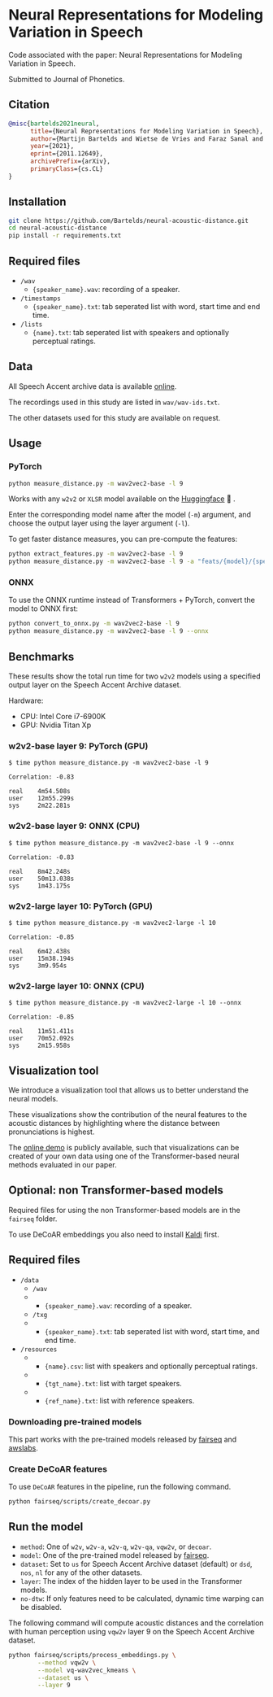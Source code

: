 # Neural Representations for Modeling Variation in Speech
Code associated with the paper: Neural Representations for Modeling Variation in Speech.

Submitted to Journal of Phonetics.

## Citation

```bibtex
@misc{bartelds2021neural,
      title={Neural Representations for Modeling Variation in Speech}, 
      author={Martijn Bartelds and Wietse de Vries and Faraz Sanal and Caitlin Richter and Mark Liberman and Martijn Wieling},
      year={2021},
      eprint={2011.12649},
      archivePrefix={arXiv},
      primaryClass={cs.CL}
}
```

## Installation

```bash
git clone https://github.com/Bartelds/neural-acoustic-distance.git
cd neural-acoustic-distance
pip install -r requirements.txt
```

## Required files
 - `/wav`
   - `{speaker_name}.wav`: recording of a speaker.
 - `/timestamps`
   - `{speaker_name}.txt`: tab seperated list with word, start time and end time.
 - `/lists`
   - `{name}.txt`: tab seperated list with speakers and optionally perceptual ratings.

## Data

All Speech Accent archive data is available [online](https://accent.gmu.edu/).

The recordings used in this study are listed in `wav/wav-ids.txt`.

The other datasets used for this study are available on request.

## Usage

### PyTorch

```bash
python measure_distance.py -m wav2vec2-base -l 9
```

Works with any `w2v2` or `XLSR` model available on the [Huggingface](https://huggingface.co/models?search=wav2vec2) 🤗 .

Enter the corresponding model name after the model (`-m`) argument, and choose the output layer using the layer argument (`-l`).

To get faster distance measures, you can pre-compute the features:

```bash
python extract_features.py -m wav2vec2-base -l 9
python measure_distance.py -m wav2vec2-base -l 9 -a "feats/{model}/{speaker}/layer-{layer}.npy"
```

### ONNX
To use the ONNX runtime instead of Transformers + PyTorch, convert the model to ONNX first:

```bash
python convert_to_onnx.py -m wav2vec2-base -l 9
python measure_distance.py -m wav2vec2-base -l 9 --onnx
```

## Benchmarks
These results show the total run time for two `w2v2` models using a specified output layer on the Speech Accent Archive dataset.

Hardware:
 - CPU: Intel Core i7-6900K
 - GPU: Nvidia Titan Xp

### w2v2-base layer 9: PyTorch (GPU)
```
$ time python measure_distance.py -m wav2vec2-base -l 9

Correlation: -0.83

real    4m54.508s
user    12m55.299s
sys     2m22.281s
```

### w2v2-base layer 9: ONNX (CPU)
```
$ time python measure_distance.py -m wav2vec2-base -l 9 --onnx

Correlation: -0.83

real    8m42.248s
user    50m13.038s
sys     1m43.175s
```

### w2v2-large layer 10: PyTorch (GPU)
```
$ time python measure_distance.py -m wav2vec2-large -l 10

Correlation: -0.85

real    6m42.438s
user    15m38.194s
sys     3m9.954s
```

### w2v2-large layer 10: ONNX (CPU)
```
$ time python measure_distance.py -m wav2vec2-large -l 10 --onnx

Correlation: -0.85

real    11m51.411s
user    70m52.092s
sys     2m15.958s
```

## Visualization tool
We introduce a visualization tool that allows us to better understand the neural models. 

These visualizations show the contribution of the neural features to the acoustic distances by highlighting where the distance between pronunciations is highest.

The [online demo](bit.ly/visualization-tool) is publicly available, such that visualizations can be created of your own data using one of the Transformer-based neural methods evaluated in our paper.

## Optional: non Transformer-based models
Required files for using the non Transformer-based models are in the `fairseq` folder.

To use DeCoAR embeddings you also need to install [Kaldi](https://github.com/kaldi-asr/kaldi) first.

## Required files
 - `/data`
   - `/wav`
   - - `{speaker_name}.wav`: recording of a speaker.
   - `/txg`
   - - `{speaker_name}.txt`: tab seperated list with word, start time, and end time.
 - `/resources`
   - - `{name}.csv`: list with speakers and optionally perceptual ratings.
   - - `{tgt_name}.txt`: list with target speakers.
   - - `{ref_name}.txt`: list with reference speakers.

### Downloading pre-trained models

This part works with the pre-trained models released by [fairseq](https://github.com/pytorch/fairseq/blob/master/examples/wav2vec/README.md) and [awslabs](https://github.com/awslabs/speech-representations).

### Create DeCoAR features

To use `DeCoAR` features in the pipeline, run the following command.

```bash
python fairseq/scripts/create_decoar.py
```

## Run the model

 - `method`: One of `w2v`, `w2v-a`, `w2v-q`, `w2v-qa`, `vqw2v`, or `decoar`.
 - `model`: One of the pre-trained model released by [fairseq](https://github.com/pytorch/fairseq/blob/master/examples/wav2vec/README.md).
 - `dataset`: Set to `us` for Speech Accent Archive dataset (default) or `dsd`, `nos`, `nl` for any of the other datasets.
 - `layer`: The index of the hidden layer to be used in the Transformer models.
 - `no-dtw`: If only features need to be calculated, dynamic time warping can be disabled.

The following command will compute acoustic distances and the correlation with human perception using `vqw2v` layer 9 on the Speech Accent Archive dataset.

```bash
python fairseq/scripts/process_embeddings.py \
        --method vqw2v \
        --model vq-wav2vec_kmeans \
        --dataset us \
        --layer 9
```

